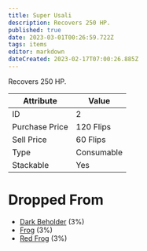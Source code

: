 ```yaml
---
title: Super Usali
description: Recovers 250 HP.
published: true
date: 2023-03-01T00:26:59.722Z
tags: items
editor: markdown
dateCreated: 2023-02-17T07:00:26.885Z
---
```


Recovers 250 HP.

|Attribute|Value|
|-|-|
|ID|2|
|Purchase Price|120 Flips|
|Sell Price|60 Flips|
|Type|Consumable|
|Stackable|Yes|


# Dropped From
 * [Dark Beholder](/monsters/dark-beholder) (3%)
 * [Frog](/monsters/frog) (3%)
 * [Red Frog](/monsters/red-frog) (3%)
